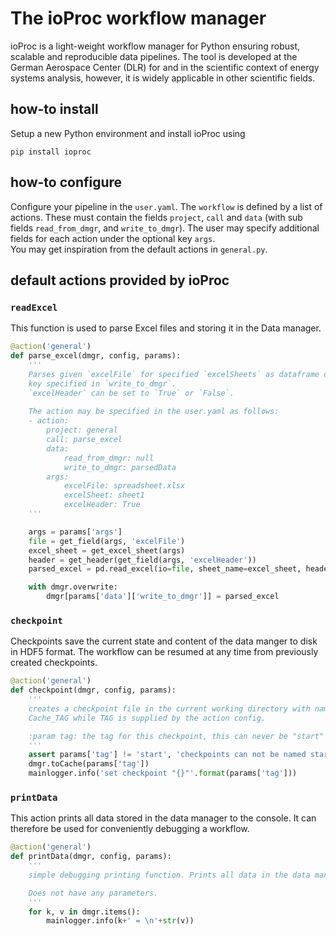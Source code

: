 # The ioProc workflow manager
ioProc is a light-weight workflow manager for Python ensuring robust, scalable and reproducible data pipelines. The tool is developed at the German Aerospace Center (DLR) for and in the scientific context of energy systems analysis, however, it is widely applicable in other scientific fields.

## how-to install
Setup a new Python environment and install ioProc using 

    pip install ioproc   

## how-to configure

Configure your pipeline in the `user.yaml`. The `workflow` is defined by a list of actions. These must
contain the fields `project`, `call` and `data` (with sub fields `read_from_dmgr`, and `write_to_dmgr`). The user
may specify additional fields for each action under the optional key `args`.  
You may get inspiration from the default actions in `general.py`.

## default actions provided by ioProc

### `readExcel`
This function is used to parse Excel files and storing it in the Data manager.

```python
@action('general')
def parse_excel(dmgr, config, params):
    '''
    Parses given `excelFile` for specified `excelSheets` as dataframe object and stores it in the datamanager by the 
    key specified in `write_to_dmgr`.
    `excelHeader` can be set to `True` or `False`.
    
    The action may be specified in the user.yaml as follows:
    - action:
        project: general
        call: parse_excel
        data:
            read_from_dmgr: null
            write_to_dmgr: parsedData
        args:  
            excelFile: spreadsheet.xlsx
            excelSheet: sheet1
            excelHeader: True
    '''

    args = params['args']
    file = get_field(args, 'excelFile')
    excel_sheet = get_excel_sheet(args)
    header = get_header(get_field(args, 'excelHeader'))
    parsed_excel = pd.read_excel(io=file, sheet_name=excel_sheet, header=header)

    with dmgr.overwrite:
        dmgr[params['data']['write_to_dmgr']] = parsed_excel
```

### `checkpoint`
Checkpoints save the current state and content of the data manger to disk in HDF5 format. The workflow can be resumed at any time from previously created checkpoints.

```python
@action('general')
def checkpoint(dmgr, config, params):
    '''
    creates a checkpoint file in the current working directory with name
    Cache_TAG while TAG is supplied by the action config.

    :param tag: the tag for this checkpoint, this can never be "start"
    '''
    assert params['tag'] != 'start', 'checkpoints can not be named start'
    dmgr.toCache(params['tag'])
    mainlogger.info('set checkpoint "{}"'.format(params['tag']))
```

### `printData`
This action prints all data stored in the data manager to the console. It can therefore be used for conveniently debugging a workflow.

```python
@action('general')
def printData(dmgr, config, params):
    '''
    simple debugging printing function. Prints all data in the data manager.

    Does not have any parameters.
    '''
    for k, v in dmgr.items():
        mainlogger.info(k+' = \n'+str(v))
```

